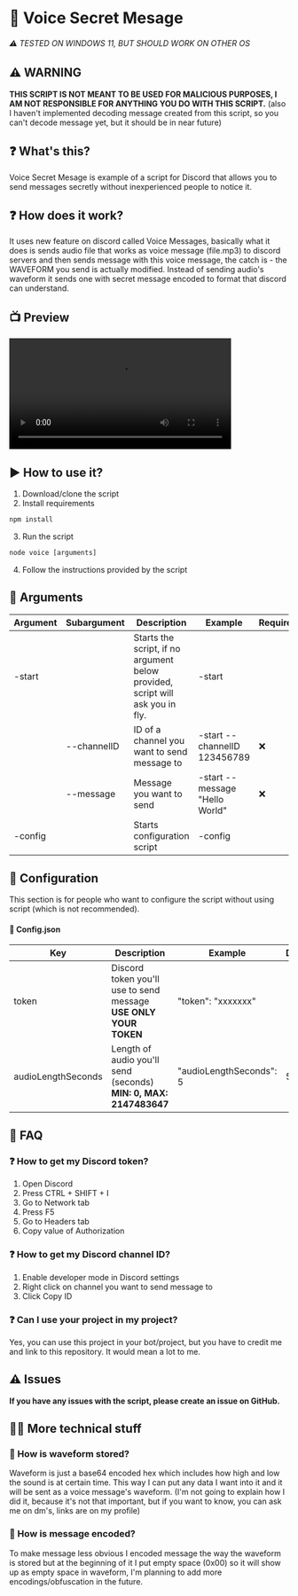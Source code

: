 # 🌊 Voice Secret Mesage
###### ⚠️ TESTED ON WINDOWS 11, BUT SHOULD WORK ON OTHER OS
## ⚠️ WARNING
<b>THIS SCRIPT IS NOT MEANT TO BE USED FOR MALICIOUS PURPOSES, I AM NOT RESPONSIBLE FOR ANYTHING YOU DO WITH THIS SCRIPT.</b>
(also I haven't implemented decoding message created from this script, so you can't decode message yet, but it should be in near future)
## ❓ What's this?
Voice Secret Mesage is example of a script for Discord that allows you to send messages secretly without inexperienced people to notice it.  
## ❓ How does it work?
It uses new feature on discord called Voice Messages, basically what it does is sends audio file that works as voice message (file.mp3) to discord servers and then sends message with this voice message, the catch is - the WAVEFORM you send is actually modified. Instead of sending audio's waveform it sends one with secret message encoded to format that discord can understand.  
## 📺 Preview
<video src='preview.mp4' width=400></video>
## ▶️ How to use it?
1. Download/clone the script
2. Install requirements
```cmd
npm install
```
3. Run the script
```cmd
node voice [arguments]
```
4. Follow the instructions provided by the script
## 📝 Arguments
| Argument | Subargument | Description | Example | Required |
| -------- | ----------- | ----------- | ------- | -------- |
| -start |  | Starts the script, if no argument below provided, script will ask you in fly. | -start |  |
|  | --channelID | ID of a channel you want to send message to | -start --channelID 123456789 | ❌ |
|  | --message | Message you want to send | -start --message "Hello World" | ❌ |
| -config |  | Starts configuration script | -config |  |

## 📝 Configuration
This section is for people who want to configure the script without using script (which is not recommended).
#### 📝 Config.json
| Key | Description | Example | Default |
| --- | ----------- | ------- | ------- |
| token | Discord token you'll use to send message <b>USE ONLY YOUR TOKEN</b> | "token": "xxxxxxx" | |
| audioLengthSeconds | Length of audio you'll send (seconds) <b>MIN: 0, MAX: 2147483647</b> | "audioLengthSeconds": 5 | 5 |

## 📝 FAQ
### ❓ How to get my Discord token?
1. Open Discord
2. Press CTRL + SHIFT + I
3. Go to Network tab
4. Press F5
5. Go to Headers tab
6. Copy value of Authorization
### ❓ How to get my Discord channel ID?
1. Enable developer mode in Discord settings
2. Right click on channel you want to send message to
3. Click Copy ID
### ❓ Can I use your project in my project?
Yes, you can use this project in your bot/project, but you have to credit me and link to this repository. It would mean a lot to me.

## ⚠️ Issues
<b>If you have any issues with the script, please create an issue on GitHub.</b>

## 🧑‍💻 More technical stuff
### 📝 How is waveform stored?
Waveform is just a base64 encoded hex which includes how high and low the sound is at certain time. This way I can put any data I want into it and it will be sent as a voice message's waveform. (I'm not going to explain how I did it, because it's not that important, but if you want to know, you can ask me on dm's, links are on my profile)
### 📝 How is message encoded?
To make message less obvious I encoded message the way the waveform is stored but at the beginning of it I put empty space (0x00) so it will show up as empty space in waveform, I'm planning to add more encodings/obfuscation in the future.